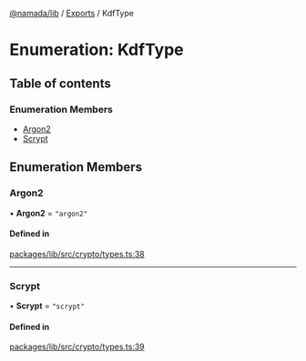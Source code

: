 [@namada/lib](../README.md) / [Exports](../modules.md) / KdfType

# Enumeration: KdfType

## Table of contents

### Enumeration Members

- [Argon2](KdfType.md#argon2)
- [Scrypt](KdfType.md#scrypt)

## Enumeration Members

### Argon2

• **Argon2** = ``"argon2"``

#### Defined in

[packages/lib/src/crypto/types.ts:38](https://github.com/anoma/namada-sdkjs/blob/e80842ddd4efc976aa8ca5c36c7787d825591628/packages/lib/src/crypto/types.ts#L38)

___

### Scrypt

• **Scrypt** = ``"scrypt"``

#### Defined in

[packages/lib/src/crypto/types.ts:39](https://github.com/anoma/namada-sdkjs/blob/e80842ddd4efc976aa8ca5c36c7787d825591628/packages/lib/src/crypto/types.ts#L39)
